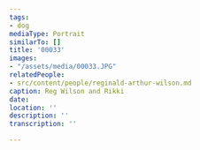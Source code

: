 ```yaml
---
tags:
- dog
mediaType: Portrait
similarTo: []
title: '00033'
images:
- "/assets/media/00033.JPG"
relatedPeople:
- src/content/people/reginald-arthur-wilson.md
caption: Reg Wilson and Rikki
date: 
location: ''
description: ''
transcription: ''

---
```

